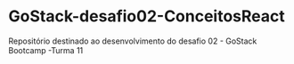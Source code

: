 # GoStack-desafio02-ConceitosReact
Repositório destinado ao desenvolvimento do desafio 02 - GoStack Bootcamp -Turma 11
